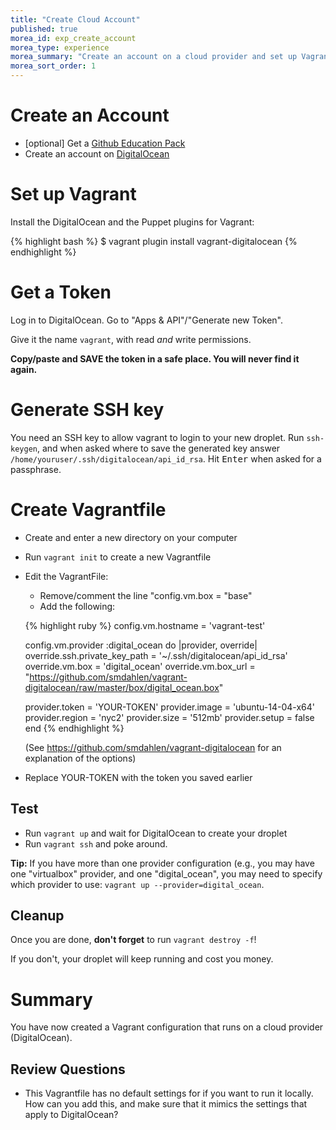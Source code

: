 ```yaml
---
title: "Create Cloud Account"
published: true
morea_id: exp_create_account
morea_type: experience
morea_summary: "Create an account on a cloud provider and set up Vagrant to use it"
morea_sort_order: 1
---
```

# Create an Account

- [optional] Get a [Github Education Pack](https://education.github.com/pack)
- Create an account on [DigitalOcean](https://www.digitalocean.com/)

# Set up Vagrant
Install the DigitalOcean and the Puppet plugins for Vagrant:

{% highlight bash %}
$ vagrant plugin install vagrant-digitalocean
{% endhighlight %}

# Get a Token
Log in to DigitalOcean. Go to "Apps & API"/"Generate new Token".

Give it the name `vagrant`, with read *and* write permissions.

**Copy/paste and SAVE the token in a safe place. You will never find it again.**

# Generate SSH key
You need an SSH key to allow vagrant to login to your new droplet. Run `ssh-keygen`, and when asked where to save the generated key answer `/home/youruser/.ssh/digitalocean/api_id_rsa`. Hit <kbd>Enter</kbd> when asked for a passphrase.

# Create Vagrantfile

- Create and enter a new directory on your computer
- Run `vagrant init` to create a new Vagrantfile
- Edit the VagrantFile:

  - Remove/comment the line "config.vm.box = "base"
  - Add the following:

  {% highlight ruby %}
  config.vm.hostname = 'vagrant-test'

  config.vm.provider :digital_ocean do |provider, override|
    override.ssh.private_key_path = '~/.ssh/digitalocean/api_id_rsa'
    override.vm.box = 'digital_ocean'
    override.vm.box_url = "https://github.com/smdahlen/vagrant-digitalocean/raw/master/box/digital_ocean.box"

    provider.token = 'YOUR-TOKEN'
    provider.image = 'ubuntu-14-04-x64'
    provider.region = 'nyc2'
    provider.size = '512mb'
    provider.setup = false
  end
  {% endhighlight %}

  (See <https://github.com/smdahlen/vagrant-digitalocean> for an explanation of the options)

- Replace YOUR-TOKEN with the token you saved earlier

## Test

- Run `vagrant up` and wait for DigitalOcean to create your droplet
- Run `vagrant ssh` and poke around.

**Tip:** If you have more than one provider configuration (e.g., you may have one "virtualbox" provider, and one "digital_ocean", you may need to specify which provider to use: `vagrant up --provider=digital_ocean`.

## Cleanup       
Once you are done, **don't forget** to run `vagrant destroy -f`!

If you don't, your droplet will keep running and cost you money.


# Summary
You have now created a Vagrant configuration that runs on a cloud provider (DigitalOcean).

## Review Questions

- This Vagrantfile has no default settings for if you want to run it locally. How can you add this, and make sure that it mimics the settings that apply to DigitalOcean?

<!-- TODO Should these questions be part of assessments instead? -->
